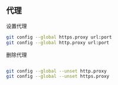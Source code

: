 
## 代理

设置代理

```bash
git config --global https.proxy url:port
git config --global http.proxy url:port
```


删除代理

```bash

git config --global --unset http.proxy
git config --global --unset https.proxy
```

